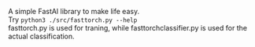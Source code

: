 A simple FastAI library to make life easy.\
Try
```python3 ./src/fasttorch.py --help```\
fasttorch.py is used for traning, while fasttorchclassifier.py is used for the actual classification.
